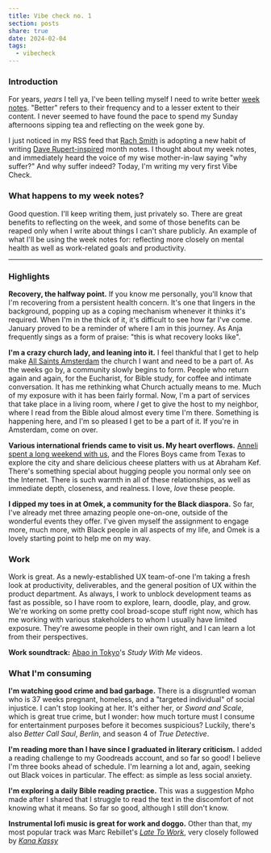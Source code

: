 ```yaml
---
title: Vibe check no. 1
section: posts
share: true
date: 2024-02-04
tags:
  - vibecheck
---
```


### Introduction
For years, *years* I tell ya, I've been telling myself I need to write better [week notes](https://indieweb.org/week_note). "Better" refers to their frequency and to a lesser extent to their content. I never seemed to have found the pace to spend my Sunday afternoons sipping tea and reflecting on the week gone by. 

I just noticed in my RSS feed that [Rach Smith](https://rachsmith.com/mnnm-1/) is adopting a new habit of writing [Dave Rupert-inspired](https://daverupert.com/tag/vibecheck) month notes. I thought about my week notes, and immediately heard the voice of my wise mother-in-law saying "why suffer?" And why suffer indeed? Today, I'm writing my very first Vibe Check. 
### What happens to my week notes?
Good question. I'll keep writing them, just privately so. There are great benefits to reflecting on the week, and some of those benefits can be reaped only when I write about things I can't share publicly. An example of what I'll be using the week notes for: reflecting more closely on mental health as well as work-related goals and productivity. 

---

### Highlights

**Recovery, the halfway point.** If you know me personally, you'll know that I'm recovering from a persistent health concern. It's one that lingers in the background, popping up as a coping mechanism whenever it thinks it's required. When I'm in the thick of it, it's difficult to see how far I've come. January proved to be a reminder of where I am in this journey. As Anja frequently sings as a form of praise: "this is what recovery looks like".

**I'm a crazy church lady, and leaning into it.** I feel thankful that I get to help make [All Saints Amsterdam](https://allsaintsamsterdam.church/) the church I want and need to be a part of. As the weeks go by, a community slowly begins to form. People who return again and again, for the Eucharist, for Bible study, for coffee and intimate conversation. It has me rethinking what Church actually means to me. Much of my exposure with it has been fairly formal. Now, I'm a part of services that take place in a living room, where *I* get to give the host to my neighbor, where I read from the Bible aloud almost every time I'm there. Something is happening here, and I'm so pleased I get to be a part of it. If you're in Amsterdam, come on over.

**Various international friends came to visit us. My heart overflows.** [Anneli spent a long weekend with us](https://www.zinzy.website/2024/01/31/flutter/), and the Flores Boys came from Texas to explore the city and share delicious cheese platters with us at Abraham Kef. There's something special about hugging people you normal only see on the Internet. There is such warmth in all of these relationships, as well as immediate depth, closeness, and realness. I love, *love* these people.

**I dipped my toes in at Omek, a community for the Black diaspora.** So far, I've already met three amazing people one-on-one, outside of the wonderful events they offer. I've given myself the assignment to engage more, much more, with Black people in all aspects of my life, and Omek is a lovely starting point to help me on my way.
 
### Work
Work is great. As a newly-established UX team-of-one I'm taking a fresh look at productivity, deliverables, and the general position of UX within the product department. As always, I work to unblock development teams as fast as possible, so I have room to explore, learn, doodle, play, and grow. We're working on some pretty cool broad-scope stuff right now, which has me working with various stakeholders to whom I usually have limited exposure. They're awesome people in their own right, and I can learn a lot from their perspectives.

**Work soundtrack:** [Abao in Tokyo](https://www.youtube.com/@abaointokyo)'s *Study With Me* videos.

### What I'm consuming

**I'm watching good crime and bad garbage.** 
There is a disgruntled woman who is 37 weeks pregnant, homeless, and a "targeted individual" of social injustice. I can't stop looking at her. It's either her, or *Sword and Scale*, which is great true crime, but I wonder: how much torture must I consume for entertainment purposes before it becomes suspicious? Luckily, there's also *Better Call Saul*, *Berlin*, and season 4 of *True Detective*. 

**I'm reading more than I have since I graduated in literary criticism.** I added a reading challenge to my Goodreads account, and so far so good! I believe I'm three books ahead of schedule. I'm learning a lot and, again, seeking out Black voices in particular. The effect: as simple as less social anxiety.

**I'm exploring a daily Bible reading practice.** This was a suggestion Mpho made after I shared that I struggle to read the text in the discomfort of not knowing what it means. So far so good, although I still don't know. 

**Instrumental lofi music is great for work and doggo.** Other than that, my most popular track was Marc Rebillet's *[Late To Work](https://www.youtube.com/shorts/nGR15Xpz3fo)*, very closely followed by *[Kana Kassy](https://www.youtube.com/watch?v=mJ-v8ZSy5ec)* 
